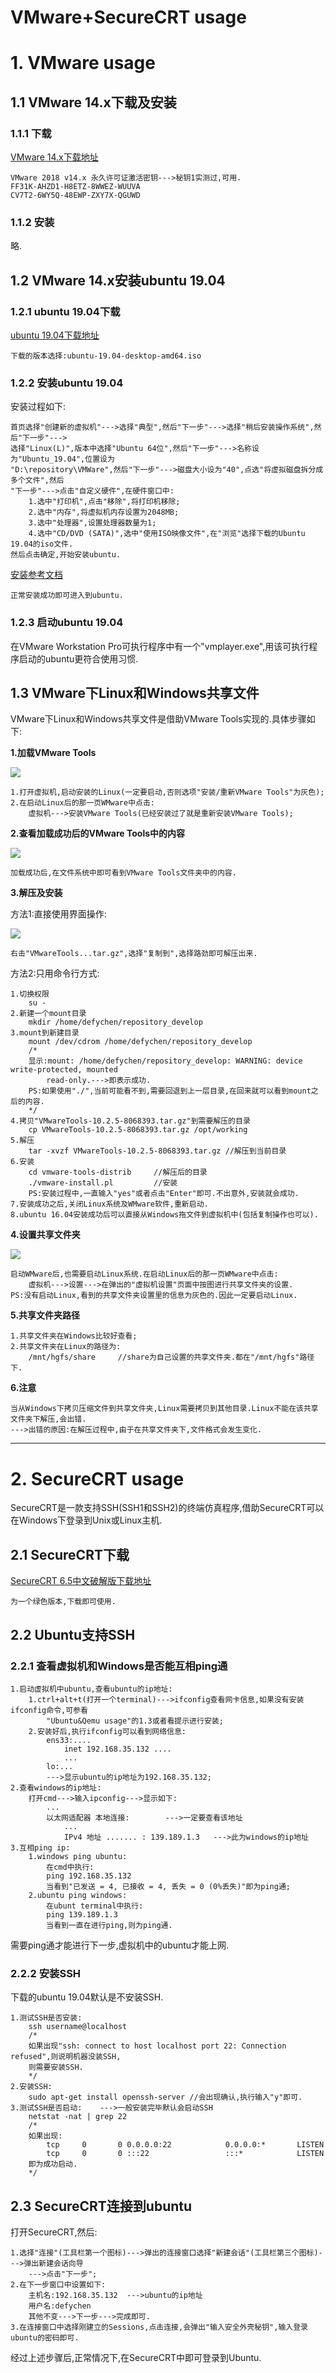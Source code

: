 # VMware+SecureCRT usage

# 1. VMware usage

## 1.1 VMware 14.x下载及安装

### 1.1.1 下载

[VMware 14.x下载地址](https://www.cr173.com/soft/68480.html)

	VMware 2018 v14.x 永久许可证激活密钥--->秘钥1实测过,可用.
	FF31K-AHZD1-H8ETZ-8WWEZ-WUUVA
	CV7T2-6WY5Q-48EWP-ZXY7X-QGUWD

### 1.1.2 安装

略.

## 1.2 VMware 14.x安装ubuntu 19.04

### 1.2.1 ubuntu 19.04下载

[ubuntu 19.04下载地址](http://mirrors.163.com/ubuntu-releases/)

	下载的版本选择:ubuntu-19.04-desktop-amd64.iso

### 1.2.2 安装ubuntu 19.04

安装过程如下:

	首页选择"创建新的虚拟机"--->选择"典型",然后"下一步"--->选择"稍后安装操作系统",然后"下一步"--->
	选择"Linux(L)",版本中选择"Ubuntu 64位",然后"下一步"--->名称设为"Ubuntu_19.04",位置设为
	"D:\repository\VMWare",然后"下一步"--->磁盘大小设为"40",点选"将虚拟磁盘拆分成多个文件",然后
	"下一步"--->点击"自定义硬件",在硬件窗口中:
		1.选中"打印机",点击"移除",将打印机移除;
		2.选中"内存",将虚拟机内存设置为2048MB;
		3.选中"处理器",设置处理器数量为1;
		4.选中"CD/DVD (SATA)",选中"使用ISO映像文件",在"浏览"选择下载的Ubuntu 19.04的iso文件.
	然后点击确定,开始安装ubuntu.

[安装参考文档](https://www.cnblogs.com/swjian/p/9193478.html)

	正常安装成功即可进入到ubuntu.

### 1.2.3 启动ubuntu 19.04

在VMware Workstation Pro可执行程序中有一个"vmplayer.exe",用该可执行程序启动的ubuntu更符合使用习惯.

## 1.3 VMware下Linux和Windows共享文件

VMware下Linux和Windows共享文件是借助VMware Tools实现的.具体步骤如下:

**1.加载VMware Tools**

![](images/vmware_tools_installation.png)

	1.打开虚拟机,启动安装的Linux(一定要启动,否则选项"安装/重新VMware Tools"为灰色);
	2.在启动Linux后的那一页WMware中点击:
		虚拟机--->安装VMware Tools(已经安装过了就是重新安装VMware Tools);

**2.查看加载成功后的VMware Tools中的内容**

![](images/vmware_tools_content.png)

	加载成功后,在文件系统中即可看到VMware Tools文件夹中的内容.

**3.解压及安装**

方法1:直接使用界面操作:

![](images/extract_vmware_tools.png)

	右击"VMwareTools...tar.gz",选择"复制到",选择路劲即可解压出来.

方法2:只用命令行方式:

	1.切换权限
		su -
	2.新建一个mount目录
		mkdir /home/defychen/repository_develop
	3.mount到新建目录
		mount /dev/cdrom /home/defychen/repository_develop
		/*
		显示:mount: /home/defychen/repository_develop: WARNING: device write-protected, mounted
			read-only.--->即表示成功.
		PS:如果使用"./",当前可能看不到,需要回退到上一层目录,在回来就可以看到mount之后的内容.
		*/
	4.拷贝"VMwareTools-10.2.5-8068393.tar.gz"到需要解压的目录
		cp VMwareTools-10.2.5-8068393.tar.gz /opt/working
	5.解压
		tar -xvzf VMwareTools-10.2.5-8068393.tar.gz	//解压到当前目录
	6.安装
		cd vmware-tools-distrib		//解压后的目录
		./vmware-install.pl			//安装
		PS:安装过程中,一直输入"yes"或者点击"Enter"即可.不出意外,安装就会成功.
	7.安装成功之后,关闭Linux系统及WMware软件,重新启动.
	8.ubuntu 16.04安装成功后可以直接从Windows拖文件到虚拟机中(包括复制操作也可以).

**4.设置共享文件夹**

![](images/share_file.png)

	启动WMware后,也需要启动Linux系统.在启动Linux后的那一页WMware中点击:
		虚拟机--->设置--->在弹出的"虚拟机设置"页面中按图进行共享文件夹的设置.
	PS:没有启动Linux,看到的共享文件夹设置里的信息为灰色的.因此一定要启动Linux.

**5.共享文件夹路径**

	1.共享文件夹在Windows比较好查看;
	2.共享文件夹在Linux的路径为:
		/mnt/hgfs/share		//share为自己设置的共享文件夹.都在"/mnt/hgfs"路径下.

**6.注意**

	当从Windows下拷贝压缩文件到共享文件夹,Linux需要拷贝到其他目录.Linux不能在该共享文件夹下解压,会出错.
	--->出错的原因:在解压过程中,由于在共享文件夹下,文件格式会发生变化.

***

# 2. SecureCRT usage

SecureCRT是一款支持SSH(SSH1和SSH2)的终端仿真程序,借助SecureCRT可以在Windows下登录到Unix或Linux主机.

## 2.1 SecureCRT下载

[SecureCRT 6.5中文破解版下载地址](http://www.kuaihou.com/soft/169205.html)

	为一个绿色版本,下载即可使用.

## 2.2 Ubuntu支持SSH

### 2.2.1 查看虚拟机和Windows是否能互相ping通

	1.启动虚拟机中ubuntu,查看ubuntu的ip地址:
		1.ctrl+alt+t(打开一个terminal)--->ifconfig查看网卡信息,如果没有安装ifconfig命令,可参看
			"Ubuntu&Qemu usage"的1.3或者看提示进行安装;
		2.安装好后,执行ifconfig可以看到网络信息:
			ens33:....
				inet 192.168.35.132 ....
				...
			lo:...
			--->显示ubuntu的ip地址为192.168.35.132;
	2.查看windows的ip地址:
		打开cmd--->输入ipconfig--->显示如下:
			...
			以太网适配器 本地连接:		--->一定要查看该地址
				...
				IPv4 地址 ....... : 139.189.1.3	--->此为windows的ip地址
	3.互相ping ip:
		1.windows ping ubuntu:
			在cmd中执行:
			ping 192.168.35.132
			当看到"已发送 = 4, 已接收 = 4, 丢失 = 0 (0%丢失)"即为ping通;
		2.ubuntu ping windows:
			在ubunt terminal中执行:
			ping 139.189.1.3
			当看到一直在进行ping,则为ping通.

需要ping通才能进行下一步,虚拟机中的ubuntu才能上网.

### 2.2.2 安装SSH

下载的ubuntu 19.04默认是不安装SSH.

	1.测试SSH是否安装:
		ssh username@localhost
		/*
		如果出现"ssh: connect to host localhost port 22: Connection refused",则说明机器没装SSH,
		则需要安装SSH.
		*/
	2.安装SSH:
		sudo apt-get install openssh-server	//会出现确认,执行输入"y"即可.
	3.测试SSH是否启动:	--->一般安装完毕默认会启动SSH
		netstat -nat | grep 22
		/*
		如果出现:
			tcp		0		0 0.0.0.0:22			0.0.0.0:*		LISTEN
			tcp		0		0 :::22					:::*			LISTEN
		即为成功启动.
		*/

## 2.3 SecureCRT连接到ubuntu

打开SecureCRT,然后:

	1.选择"连接"(工具栏第一个图标)--->弹出的连接窗口选择"新建会话"(工具栏第三个图标)--->弹出新建会话向导
		--->点击"下一步";
	2.在下一步窗口中设置如下:
		主机名:192.168.35.132	--->ubuntu的ip地址
		用户名:defychen
		其他不变--->下一步--->完成即可.
	3.在连接窗口中选择刚建立的Sessions,点击连接,会弹出"输入安全外壳秘钥",输入登录ubuntu的密码即可.
	
经过上述步骤后,正常情况下,在SecureCRT中即可登录到Ubuntu.







